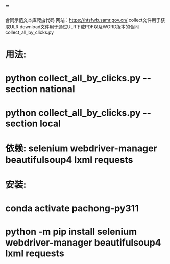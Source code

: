 # -
合同示范文本库爬虫代码
网站：https://htsfwb.samr.gov.cn/
collect文件用于获取ULR 
download文件用于通过ULR下载PDF以及WORD版本的合同
 collect_all_by_clicks.py
# 用法:
#   python collect_all_by_clicks.py --section national
#   python collect_all_by_clicks.py --section local
# 依赖: selenium webdriver-manager beautifulsoup4 lxml requests
# 安装:
#   conda activate pachong-py311
#   python -m pip install selenium webdriver-manager beautifulsoup4 lxml requests
